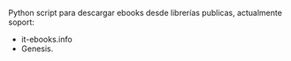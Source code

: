Python script para descargar ebooks desde librerías publicas, actualmente soport:
 * it-ebooks.info 
 * Genesis.
